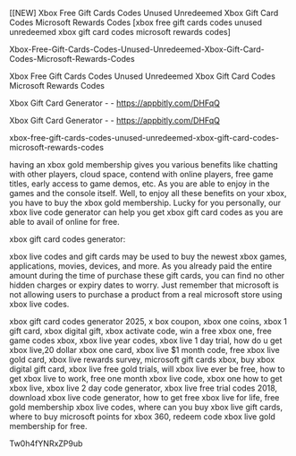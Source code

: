 [[NEW] Xbox Free Gift Cards Codes Unused Unredeemed Xbox Gift Card Codes Microsoft Rewards Codes [xbox free gift cards codes unused unredeemed xbox gift card codes microsoft rewards codes]

Xbox-Free-Gift-Cards-Codes-Unused-Unredeemed-Xbox-Gift-Card-Codes-Microsoft-Rewards-Codes

Xbox Free Gift Cards Codes Unused Unredeemed Xbox Gift Card Codes Microsoft Rewards Codes

Xbox Gift Card Generator - - https://appbitly.com/DHFqQ

Xbox Gift Card Generator - - https://appbitly.com/DHFqQ

xbox-free-gift-cards-codes-unused-unredeemed-xbox-gift-card-codes-microsoft-rewards-codes

having an xbox gold membership gives you various benefits like chatting with other players, cloud space, contend with online players, free game titles, early access to game demos, etc. As you are able to enjoy in the games and the console itself. Well, to enjoy all these benefits on your xbox, you have to buy the xbox gold membership. Lucky for you personally, our xbox live code generator can help you get xbox gift card codes as you are able to avail of online for free.

xbox gift card codes generator:

xbox live codes and gift cards may be used to buy the newest xbox games, applications, movies, devices, and more. As you already paid the entire amount during the time of purchase these gift cards, you can find no other hidden charges or expiry dates to worry. Just remember that microsoft is not allowing users to purchase a product from a real microsoft store using xbox live codes.

xbox gift card codes generator 2025, x box coupon, xbox one coins, xbox 1 gift card, xbox digital gift, xbox activate code, win a free xbox one, free game codes xbox, xbox live year codes, xbox live 1 day trial, how do u get xbox live,20 dollar xbox one card, xbox live $1 month code, free xbox live gold card, xbox live rewards survey, microsoft gift cards xbox, buy xbox digital gift card, xbox live free gold trials, will xbox live ever be free, how to get xbox live to work, free one month xbox live code, xbox one how to get xbox live, xbox live 2 day code generator, xbox live free trial codes 2018, download xbox live code generator, how to get free xbox live for life, free gold membership xbox live codes, where can you buy xbox live gift cards, where to buy microsoft points for xbox 360, redeem code xbox live gold membership for free.

Tw0h4fYNRxZP9ub

